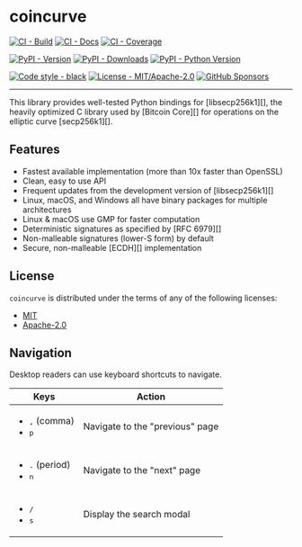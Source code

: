 # coincurve

[![CI - Build](https://github.com/ofek/coincurve/workflows/build/badge.svg)](https://github.com/ofek/coincurve/actions?query=workflow%3Abuild)
[![CI - Docs](https://github.com/ofek/coincurve/workflows/docs/badge.svg)](https://github.com/ofek/coincurve/actions?query=workflow%3Adocs)
[![CI - Coverage](https://img.shields.io/codecov/c/github/ofek/coincurve/master.svg?logo=codecov&logoColor=red)](https://codecov.io/github/ofek/coincurve)

[![PyPI - Version](https://img.shields.io/pypi/v/coincurve.svg?logo=pypi&label=PyPI&logoColor=gold)](https://pypi.org/project/coincurve/)
[![PyPI - Downloads](https://img.shields.io/pypi/dm/coincurve.svg?color=blue&label=Downloads&logo=pypi&logoColor=gold)](https://pypi.org/project/coincurve/)
[![PyPI - Python Version](https://img.shields.io/pypi/pyversions/coincurve.svg?logo=python&label=Python&logoColor=gold)](https://pypi.org/project/coincurve/)

[![Code style - black](https://img.shields.io/badge/code%20style-black-000000.svg)](https://github.com/ambv/black)
[![License - MIT/Apache-2.0](https://img.shields.io/badge/license-MIT%2FApache--2.0-9400d3.svg)](https://spdx.org/licenses/)
[![GitHub Sponsors](https://img.shields.io/github/sponsors/ofek?logo=GitHub%20Sponsors&style=social)](https://github.com/sponsors/ofek)

-----

This library provides well-tested Python bindings for [libsecp256k1][], the heavily optimized
C library used by [Bitcoin Core][] for operations on the elliptic curve [secp256k1][].

## Features

- Fastest available implementation (more than 10x faster than OpenSSL)
- Clean, easy to use API
- Frequent updates from the development version of [libsecp256k1][]
- Linux, macOS, and Windows all have binary packages for multiple architectures
- Linux & macOS use GMP for faster computation
- Deterministic signatures as specified by [RFC 6979][]
- Non-malleable signatures (lower-S form) by default
- Secure, non-malleable [ECDH][] implementation

## License

`coincurve` is distributed under the terms of any of the following licenses:

- [MIT](https://spdx.org/licenses/MIT.html)
- [Apache-2.0](https://spdx.org/licenses/Apache-2.0.html)

## Navigation

Desktop readers can use keyboard shortcuts to navigate.

| Keys | Action |
| --- | --- |
| <ul><li><kbd>,</kbd> (comma)</li><li><kbd>p</kbd></li></ul> | Navigate to the "previous" page |
| <ul><li><kbd>.</kbd> (period)</li><li><kbd>n</kbd></li></ul> | Navigate to the "next" page |
| <ul><li><kbd>/</kbd></li><li><kbd>s</kbd></li></ul> | Display the search modal |
